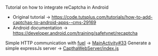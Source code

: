 Tutorial on how to integrate reCaptcha in Android

 * Original tutorial -> https://code.tutsplus.com/tutorials/how-to-add-captchas-to-android-apps--cms-29169
 * Android documentation -> https://developer.android.com/training/safetynet/recaptcha

Simple HTTP communication with [fuel](https://github.com/kittinunf/Fuel) -> [MainActivity#33](https://github.com/fab327/Android_Tutorial_References/blob/master/14_Captcha/CaptchaClient/app/src/main/java/com/justfabcodes/captcha/MainActivity.kt)
Generate a simple expressJs server -> [CapthaWebServer/index.js](https://github.com/fab327/Android_Tutorial_References/blob/master/14_Captcha/CaptchaWebServer/index.js)
